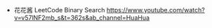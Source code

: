 
- 花花酱 LeetCode Binary Search
https://www.youtube.com/watch?v=v57lNF2mb_s&t=362s&ab_channel=HuaHua

